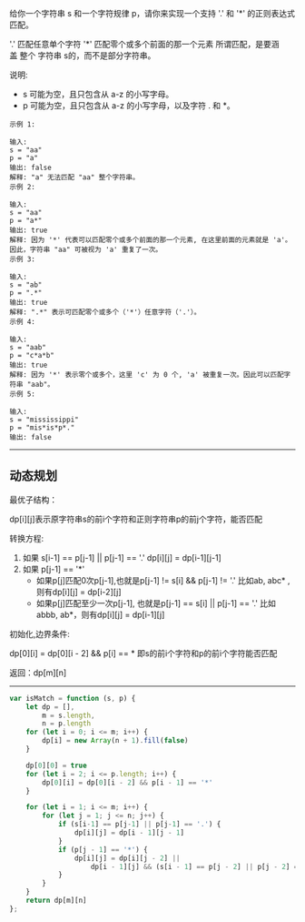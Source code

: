 给你一个字符串 s 和一个字符规律 p，请你来实现一个支持 '.' 和 '*' 的正则表达式匹配。

'.' 匹配任意单个字符
'*' 匹配零个或多个前面的那一个元素
所谓匹配，是要涵盖 整个 字符串 s的，而不是部分字符串。

说明:

- s 可能为空，且只包含从 a-z 的小写字母。
- p 可能为空，且只包含从 a-z 的小写字母，以及字符 . 和 *。

```case
示例 1:

输入:
s = "aa"
p = "a"
输出: false
解释: "a" 无法匹配 "aa" 整个字符串。
示例 2:

输入:
s = "aa"
p = "a*"
输出: true
解释: 因为 '*' 代表可以匹配零个或多个前面的那一个元素, 在这里前面的元素就是 'a'。因此，字符串 "aa" 可被视为 'a' 重复了一次。
示例 3:

输入:
s = "ab"
p = ".*"
输出: true
解释: ".*" 表示可匹配零个或多个（'*'）任意字符（'.'）。
示例 4:

输入:
s = "aab"
p = "c*a*b"
输出: true
解释: 因为 '*' 表示零个或多个，这里 'c' 为 0 个, 'a' 被重复一次。因此可以匹配字符串 "aab"。
示例 5:

输入:
s = "mississippi"
p = "mis*is*p*."
输出: false
```

---

## 动态规划

最优子结构：

dp[i][j]表示原字符串s的前i个字符和正则字符串p的前j个字符，能否匹配

转换方程:

1. 如果 s[i-1] == p[j-1] || p[j-1] == '.'
    dp[i][j] = dp[i-1][j-1]
2. 如果 p[j-1] == '*'
    - 如果p[j]匹配0次p[j-1],也就是p[j-1] != s[i] && p[j-1] != '.'
      比如ab, abc* ,则有dp[i][j] = dp[i-2][j]
    - 如果p[j]匹配至少一次p[j-1], 也就是p[j-1] == s[i] || p[j-1] == '.'
      比如abbb, ab*，则有dp[i][j] = dp[i-1][j]

初始化,边界条件:

dp[0][i] = dp[0][i - 2] && p[i] == *
即s的前i个字符和p的前i个字符能否匹配

返回：dp[m][n]

---

```javascript
var isMatch = function (s, p) {
    let dp = [],
        m = s.length,
        n = p.length
    for (let i = 0; i <= m; i++) {
        dp[i] = new Array(n + 1).fill(false)
    }

    dp[0][0] = true
    for (let i = 2; i <= p.length; i++) {
        dp[0][i] = dp[0][i - 2] && p[i - 1] == '*'
    }

    for (let i = 1; i <= m; i++) {
        for (let j = 1; j <= n; j++) {
            if (s[i-1] == p[j-1] || p[j-1] == '.') {
                dp[i][j] = dp[i - 1][j - 1]
            }
            if (p[j - 1] == '*') {
                dp[i][j] = dp[i][j - 2] ||
                    dp[i - 1][j] && (s[i - 1] == p[j - 2] || p[j - 2] == '.')
            }
        }
    }
    return dp[m][n]
};
```
